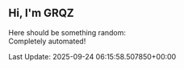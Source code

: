 ## Hi, I'm GRQZ
Here should be something random:  
Completely automated!

Last Update: 2025-09-24 06:15:58.507850+00:00
